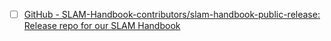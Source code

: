 - [ ] [GitHub - SLAM-Handbook-contributors/slam-handbook-public-release: Release repo for our SLAM Handbook](https://github.com/SLAM-Handbook-contributors/slam-handbook-public-release/)